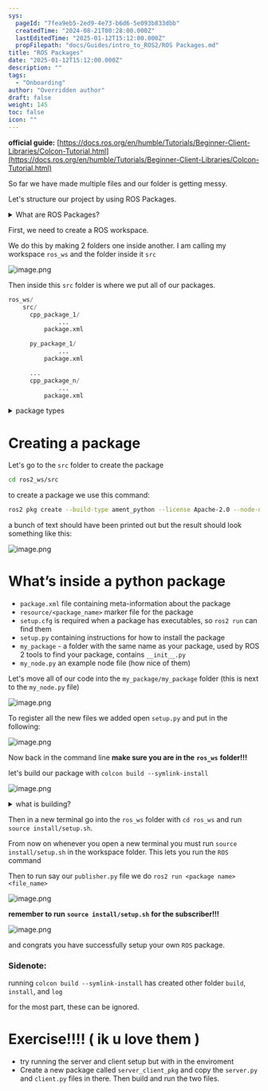 ```yaml
---
sys:
  pageId: "7fea9eb5-2ed9-4e73-b6d6-5e093b833dbb"
  createdTime: "2024-08-21T00:28:00.000Z"
  lastEditedTime: "2025-01-12T15:12:00.000Z"
  propFilepath: "docs/Guides/intro_to_ROS2/ROS Packages.md"
title: "ROS Packages"
date: "2025-01-12T15:12:00.000Z"
description: ""
tags:
  - "Onboarding"
author: "Overridden author"
draft: false
weight: 145
toc: false
icon: ""
---
```


**official guide:** [https://docs.ros.org/en/humble/Tutorials/Beginner-Client-Libraries/Colcon-Tutorial.html](https://docs.ros.org/en/humble/Tutorials/Beginner-Client-Libraries/Colcon-Tutorial.html)

So far we have made multiple files and our folder is getting messy.

Let's structure our project by using ROS Packages.

<details>

<summary>What are ROS Packages?</summary>

ROS Packages are, as the name implies, packages of code that are highly sharable between ROS developers.

They consist of a folder, `package.xml` file, and source code

```python
      cpp_package_1/
		      ... imagine much code files here ..
          package.xml
```

</details>

First, we need to create a ROS workspace.

We do this by making 2 folders one inside another. I am calling my workspace `ros_ws` and the folder inside it `src`

![image.png](https://prod-files-secure.s3.us-west-2.amazonaws.com/d518164a-d88e-44d1-a4ee-3adb3bd8bce0/70706947-fd18-4537-a67b-e12946812d31/image.png?X-Amz-Algorithm=AWS4-HMAC-SHA256&X-Amz-Content-Sha256=UNSIGNED-PAYLOAD&X-Amz-Credential=ASIAZI2LB46677NGF5NR%2F20250528%2Fus-west-2%2Fs3%2Faws4_request&X-Amz-Date=20250528T230843Z&X-Amz-Expires=3600&X-Amz-Security-Token=IQoJb3JpZ2luX2VjELb%2F%2F%2F%2F%2F%2F%2F%2F%2F%2FwEaCXVzLXdlc3QtMiJHMEUCIQCv0WIkJ0byBajAuTVQ%2BUtKQ4fJ%2B%2BbmnfTBWs62gB8FVAIgXcRHNKv9ObdbemjLV0r44uWPjba8oaVo%2BraWKnyTpCoq%2FwMIfxAAGgw2Mzc0MjMxODM4MDUiDNw3O2TbWnq%2F410NvyrcAykNGaDuktbOrVNZQXPieJtWeu4ZXfM72talMjzZ%2BXxixGAL3B6prgGwNGOaHow1vaJBpEhrT8AD549giyaRR04vZ1SC%2FTr%2F5hh5SFFwawEnBQJrdA1xyGMPFd4RR7Dw6eJTaEfte%2FT44Xb%2FsjCyzD8awf7Sm9qxgh7%2F9msGAbNFb%2BOAK724%2BdrM8h2g%2FQ7VOZv9M4lXHN1mlN6hJZ%2FEad1PvIiqa4RnDkxkOgterra2bhW7cIISl2pdi%2BK7VWVXPuIKjqD7bUUivMw%2FJ9oEZE0TlQaK1gj%2F5umeTCfaL4IcCd8rJk63ow7R9pREy1AK00MqDUxWDmukOYYx%2BjNFIIg15ol9iYyuFRXSENkOA%2FXiOrRKMxF5dr84lWOryQh1yfl7fCvKb0x6fpdoiwHvsJchzli7yougye28pC1dGTLlBoE1LbnxaOThs6BOInCWzzjx9TdVZGyJ7pcxYpprY7fRk1LnzKWAa5Q%2FgS7PjDlX7AC4DvxEdBk2YHKWMeL5gv6YPEqVvOWXGccFydq2WYrKMVs2smMNWi5%2Bv8Cjq9xjx6TFcKlYxTnedJyu1kgcDi8YTPLakAAMzP%2Byn1ELTIqJ6l5EJpJ5UmAd8VaHt%2Bot1MQKGp7nb%2FMy%2BR94MP2Q3sEGOqUByNBrFp1UQ4t%2F3JoZCiBiDJVPa0meDkI%2FNs%2BjVWUt6iABcHJC%2BzU6295O0xPzqs%2BD2ufR9tWAJKFtR9iDv36HsNJQ0OdmY8%2BTLo74EpYKBv6D%2BNgRy5GC2BTU3kBZvJFQaCR5IGPwECZie6MP8U%2F%2Fvc3tucYuG3wH4YDnAdLZ%2FIk6%2FbVVxkSnKPGS8wI4YfE9SvaDHwwhb2Q%2FPA%2B1v2v13R4WEzip&X-Amz-Signature=53d0abe955096fa8a28f40e100c49d0fe288669d6e80c4ec2e28b24368da02db&X-Amz-SignedHeaders=host&x-id=GetObject)

Then inside this `src` folder is where we put all of our packages.

```python
ros_ws/
    src/
      cpp_package_1/
		      ...
          package.xml

      py_package_1/
		      ...
          package.xml

      ...
      cpp_package_n/
		      ...
          package.xml

```

<details>

<summary>package types</summary>

packages can be either `C++` or python.

the intern file structure is different for each but for this guide we will stick to creating python packages

</details>

# Creating a package

Let's go to the `src` folder to create the package

```bash
cd ros2_ws/src
```

to create a package we use this command:

```bash
ros2 pkg create --build-type ament_python --license Apache-2.0 --node-name my_node my_package
```

a bunch of text should have been printed out but the result should look something like this:

![image.png](https://prod-files-secure.s3.us-west-2.amazonaws.com/d518164a-d88e-44d1-a4ee-3adb3bd8bce0/e6cf1e3f-8512-4a3e-b131-079f800bf3e8/image.png?X-Amz-Algorithm=AWS4-HMAC-SHA256&X-Amz-Content-Sha256=UNSIGNED-PAYLOAD&X-Amz-Credential=ASIAZI2LB46677NGF5NR%2F20250528%2Fus-west-2%2Fs3%2Faws4_request&X-Amz-Date=20250528T230843Z&X-Amz-Expires=3600&X-Amz-Security-Token=IQoJb3JpZ2luX2VjELb%2F%2F%2F%2F%2F%2F%2F%2F%2F%2FwEaCXVzLXdlc3QtMiJHMEUCIQCv0WIkJ0byBajAuTVQ%2BUtKQ4fJ%2B%2BbmnfTBWs62gB8FVAIgXcRHNKv9ObdbemjLV0r44uWPjba8oaVo%2BraWKnyTpCoq%2FwMIfxAAGgw2Mzc0MjMxODM4MDUiDNw3O2TbWnq%2F410NvyrcAykNGaDuktbOrVNZQXPieJtWeu4ZXfM72talMjzZ%2BXxixGAL3B6prgGwNGOaHow1vaJBpEhrT8AD549giyaRR04vZ1SC%2FTr%2F5hh5SFFwawEnBQJrdA1xyGMPFd4RR7Dw6eJTaEfte%2FT44Xb%2FsjCyzD8awf7Sm9qxgh7%2F9msGAbNFb%2BOAK724%2BdrM8h2g%2FQ7VOZv9M4lXHN1mlN6hJZ%2FEad1PvIiqa4RnDkxkOgterra2bhW7cIISl2pdi%2BK7VWVXPuIKjqD7bUUivMw%2FJ9oEZE0TlQaK1gj%2F5umeTCfaL4IcCd8rJk63ow7R9pREy1AK00MqDUxWDmukOYYx%2BjNFIIg15ol9iYyuFRXSENkOA%2FXiOrRKMxF5dr84lWOryQh1yfl7fCvKb0x6fpdoiwHvsJchzli7yougye28pC1dGTLlBoE1LbnxaOThs6BOInCWzzjx9TdVZGyJ7pcxYpprY7fRk1LnzKWAa5Q%2FgS7PjDlX7AC4DvxEdBk2YHKWMeL5gv6YPEqVvOWXGccFydq2WYrKMVs2smMNWi5%2Bv8Cjq9xjx6TFcKlYxTnedJyu1kgcDi8YTPLakAAMzP%2Byn1ELTIqJ6l5EJpJ5UmAd8VaHt%2Bot1MQKGp7nb%2FMy%2BR94MP2Q3sEGOqUByNBrFp1UQ4t%2F3JoZCiBiDJVPa0meDkI%2FNs%2BjVWUt6iABcHJC%2BzU6295O0xPzqs%2BD2ufR9tWAJKFtR9iDv36HsNJQ0OdmY8%2BTLo74EpYKBv6D%2BNgRy5GC2BTU3kBZvJFQaCR5IGPwECZie6MP8U%2F%2Fvc3tucYuG3wH4YDnAdLZ%2FIk6%2FbVVxkSnKPGS8wI4YfE9SvaDHwwhb2Q%2FPA%2B1v2v13R4WEzip&X-Amz-Signature=6109fc63498a2651457a6c00900b9d6ed3c69753edbbbc0c1e8f9d58b1638608&X-Amz-SignedHeaders=host&x-id=GetObject)

# What’s inside a python package

- `package.xml` file containing meta-information about the package
- `resource/<package_name>` marker file for the package
- `setup.cfg` is required when a package has executables, so `ros2 run` can find them
- `setup.py` containing instructions for how to install the package
- `my_package` - a folder with the same name as your package, used by ROS 2 tools to find your package, contains `__init__.py`
- `my_node.py` an example node file (how nice of them)

Let's move all of our code into the `my_package/my_package` folder (this is next to the `my_node.py` file)

![image.png](https://prod-files-secure.s3.us-west-2.amazonaws.com/d518164a-d88e-44d1-a4ee-3adb3bd8bce0/9ce58f11-0da9-4d3e-b86d-506a9685d378/image.png?X-Amz-Algorithm=AWS4-HMAC-SHA256&X-Amz-Content-Sha256=UNSIGNED-PAYLOAD&X-Amz-Credential=ASIAZI2LB46677NGF5NR%2F20250528%2Fus-west-2%2Fs3%2Faws4_request&X-Amz-Date=20250528T230843Z&X-Amz-Expires=3600&X-Amz-Security-Token=IQoJb3JpZ2luX2VjELb%2F%2F%2F%2F%2F%2F%2F%2F%2F%2FwEaCXVzLXdlc3QtMiJHMEUCIQCv0WIkJ0byBajAuTVQ%2BUtKQ4fJ%2B%2BbmnfTBWs62gB8FVAIgXcRHNKv9ObdbemjLV0r44uWPjba8oaVo%2BraWKnyTpCoq%2FwMIfxAAGgw2Mzc0MjMxODM4MDUiDNw3O2TbWnq%2F410NvyrcAykNGaDuktbOrVNZQXPieJtWeu4ZXfM72talMjzZ%2BXxixGAL3B6prgGwNGOaHow1vaJBpEhrT8AD549giyaRR04vZ1SC%2FTr%2F5hh5SFFwawEnBQJrdA1xyGMPFd4RR7Dw6eJTaEfte%2FT44Xb%2FsjCyzD8awf7Sm9qxgh7%2F9msGAbNFb%2BOAK724%2BdrM8h2g%2FQ7VOZv9M4lXHN1mlN6hJZ%2FEad1PvIiqa4RnDkxkOgterra2bhW7cIISl2pdi%2BK7VWVXPuIKjqD7bUUivMw%2FJ9oEZE0TlQaK1gj%2F5umeTCfaL4IcCd8rJk63ow7R9pREy1AK00MqDUxWDmukOYYx%2BjNFIIg15ol9iYyuFRXSENkOA%2FXiOrRKMxF5dr84lWOryQh1yfl7fCvKb0x6fpdoiwHvsJchzli7yougye28pC1dGTLlBoE1LbnxaOThs6BOInCWzzjx9TdVZGyJ7pcxYpprY7fRk1LnzKWAa5Q%2FgS7PjDlX7AC4DvxEdBk2YHKWMeL5gv6YPEqVvOWXGccFydq2WYrKMVs2smMNWi5%2Bv8Cjq9xjx6TFcKlYxTnedJyu1kgcDi8YTPLakAAMzP%2Byn1ELTIqJ6l5EJpJ5UmAd8VaHt%2Bot1MQKGp7nb%2FMy%2BR94MP2Q3sEGOqUByNBrFp1UQ4t%2F3JoZCiBiDJVPa0meDkI%2FNs%2BjVWUt6iABcHJC%2BzU6295O0xPzqs%2BD2ufR9tWAJKFtR9iDv36HsNJQ0OdmY8%2BTLo74EpYKBv6D%2BNgRy5GC2BTU3kBZvJFQaCR5IGPwECZie6MP8U%2F%2Fvc3tucYuG3wH4YDnAdLZ%2FIk6%2FbVVxkSnKPGS8wI4YfE9SvaDHwwhb2Q%2FPA%2B1v2v13R4WEzip&X-Amz-Signature=fca325dff6c7237d619cd6f6eab1705064127ce628f3f146db66f6fb4b31ca54&X-Amz-SignedHeaders=host&x-id=GetObject)

To register all the new files we added open `setup.py` and put in the following:

![image.png](https://prod-files-secure.s3.us-west-2.amazonaws.com/d518164a-d88e-44d1-a4ee-3adb3bd8bce0/1cd7c262-4cae-4496-9d75-c178537d24a2/image.png?X-Amz-Algorithm=AWS4-HMAC-SHA256&X-Amz-Content-Sha256=UNSIGNED-PAYLOAD&X-Amz-Credential=ASIAZI2LB46677NGF5NR%2F20250528%2Fus-west-2%2Fs3%2Faws4_request&X-Amz-Date=20250528T230843Z&X-Amz-Expires=3600&X-Amz-Security-Token=IQoJb3JpZ2luX2VjELb%2F%2F%2F%2F%2F%2F%2F%2F%2F%2FwEaCXVzLXdlc3QtMiJHMEUCIQCv0WIkJ0byBajAuTVQ%2BUtKQ4fJ%2B%2BbmnfTBWs62gB8FVAIgXcRHNKv9ObdbemjLV0r44uWPjba8oaVo%2BraWKnyTpCoq%2FwMIfxAAGgw2Mzc0MjMxODM4MDUiDNw3O2TbWnq%2F410NvyrcAykNGaDuktbOrVNZQXPieJtWeu4ZXfM72talMjzZ%2BXxixGAL3B6prgGwNGOaHow1vaJBpEhrT8AD549giyaRR04vZ1SC%2FTr%2F5hh5SFFwawEnBQJrdA1xyGMPFd4RR7Dw6eJTaEfte%2FT44Xb%2FsjCyzD8awf7Sm9qxgh7%2F9msGAbNFb%2BOAK724%2BdrM8h2g%2FQ7VOZv9M4lXHN1mlN6hJZ%2FEad1PvIiqa4RnDkxkOgterra2bhW7cIISl2pdi%2BK7VWVXPuIKjqD7bUUivMw%2FJ9oEZE0TlQaK1gj%2F5umeTCfaL4IcCd8rJk63ow7R9pREy1AK00MqDUxWDmukOYYx%2BjNFIIg15ol9iYyuFRXSENkOA%2FXiOrRKMxF5dr84lWOryQh1yfl7fCvKb0x6fpdoiwHvsJchzli7yougye28pC1dGTLlBoE1LbnxaOThs6BOInCWzzjx9TdVZGyJ7pcxYpprY7fRk1LnzKWAa5Q%2FgS7PjDlX7AC4DvxEdBk2YHKWMeL5gv6YPEqVvOWXGccFydq2WYrKMVs2smMNWi5%2Bv8Cjq9xjx6TFcKlYxTnedJyu1kgcDi8YTPLakAAMzP%2Byn1ELTIqJ6l5EJpJ5UmAd8VaHt%2Bot1MQKGp7nb%2FMy%2BR94MP2Q3sEGOqUByNBrFp1UQ4t%2F3JoZCiBiDJVPa0meDkI%2FNs%2BjVWUt6iABcHJC%2BzU6295O0xPzqs%2BD2ufR9tWAJKFtR9iDv36HsNJQ0OdmY8%2BTLo74EpYKBv6D%2BNgRy5GC2BTU3kBZvJFQaCR5IGPwECZie6MP8U%2F%2Fvc3tucYuG3wH4YDnAdLZ%2FIk6%2FbVVxkSnKPGS8wI4YfE9SvaDHwwhb2Q%2FPA%2B1v2v13R4WEzip&X-Amz-Signature=0416ceff27d7b94381ec8d34a5a8ffe78d35b20b3fa44a3781344ccca1552e53&X-Amz-SignedHeaders=host&x-id=GetObject)

Now back in the command line **make sure you are in the** **`ros_ws`** **folder!!!**

let's build our package with `colcon build --symlink-install`

![image.png](https://prod-files-secure.s3.us-west-2.amazonaws.com/d518164a-d88e-44d1-a4ee-3adb3bd8bce0/2f2a0d27-b173-48fd-b189-5f5c0ce65619/image.png?X-Amz-Algorithm=AWS4-HMAC-SHA256&X-Amz-Content-Sha256=UNSIGNED-PAYLOAD&X-Amz-Credential=ASIAZI2LB46677NGF5NR%2F20250528%2Fus-west-2%2Fs3%2Faws4_request&X-Amz-Date=20250528T230843Z&X-Amz-Expires=3600&X-Amz-Security-Token=IQoJb3JpZ2luX2VjELb%2F%2F%2F%2F%2F%2F%2F%2F%2F%2FwEaCXVzLXdlc3QtMiJHMEUCIQCv0WIkJ0byBajAuTVQ%2BUtKQ4fJ%2B%2BbmnfTBWs62gB8FVAIgXcRHNKv9ObdbemjLV0r44uWPjba8oaVo%2BraWKnyTpCoq%2FwMIfxAAGgw2Mzc0MjMxODM4MDUiDNw3O2TbWnq%2F410NvyrcAykNGaDuktbOrVNZQXPieJtWeu4ZXfM72talMjzZ%2BXxixGAL3B6prgGwNGOaHow1vaJBpEhrT8AD549giyaRR04vZ1SC%2FTr%2F5hh5SFFwawEnBQJrdA1xyGMPFd4RR7Dw6eJTaEfte%2FT44Xb%2FsjCyzD8awf7Sm9qxgh7%2F9msGAbNFb%2BOAK724%2BdrM8h2g%2FQ7VOZv9M4lXHN1mlN6hJZ%2FEad1PvIiqa4RnDkxkOgterra2bhW7cIISl2pdi%2BK7VWVXPuIKjqD7bUUivMw%2FJ9oEZE0TlQaK1gj%2F5umeTCfaL4IcCd8rJk63ow7R9pREy1AK00MqDUxWDmukOYYx%2BjNFIIg15ol9iYyuFRXSENkOA%2FXiOrRKMxF5dr84lWOryQh1yfl7fCvKb0x6fpdoiwHvsJchzli7yougye28pC1dGTLlBoE1LbnxaOThs6BOInCWzzjx9TdVZGyJ7pcxYpprY7fRk1LnzKWAa5Q%2FgS7PjDlX7AC4DvxEdBk2YHKWMeL5gv6YPEqVvOWXGccFydq2WYrKMVs2smMNWi5%2Bv8Cjq9xjx6TFcKlYxTnedJyu1kgcDi8YTPLakAAMzP%2Byn1ELTIqJ6l5EJpJ5UmAd8VaHt%2Bot1MQKGp7nb%2FMy%2BR94MP2Q3sEGOqUByNBrFp1UQ4t%2F3JoZCiBiDJVPa0meDkI%2FNs%2BjVWUt6iABcHJC%2BzU6295O0xPzqs%2BD2ufR9tWAJKFtR9iDv36HsNJQ0OdmY8%2BTLo74EpYKBv6D%2BNgRy5GC2BTU3kBZvJFQaCR5IGPwECZie6MP8U%2F%2Fvc3tucYuG3wH4YDnAdLZ%2FIk6%2FbVVxkSnKPGS8wI4YfE9SvaDHwwhb2Q%2FPA%2B1v2v13R4WEzip&X-Amz-Signature=0cb128e7f46da97e72ec5bb6b8c5c9b7b4d987539fa1195d6d5d1209963af4db&X-Amz-SignedHeaders=host&x-id=GetObject)

<details>

<summary>what is building?</summary>

if you are a CS major at Rose-Hulman you will learn the answer to this in CSSE132

but TLDR; is it combines all the code files into one program that can be run easily 

</details>

Then in a new terminal go into the `ros_ws` folder with `cd ros_ws` and run `source install/setup.sh`. 

From now on whenever you open a new terminal you must run `source install/setup.sh` in the workspace folder. This lets you run the `ROS` command

Then to run say our `publisher.py` file we do `ros2 run <package name> <file_name>`

![image.png](https://prod-files-secure.s3.us-west-2.amazonaws.com/d518164a-d88e-44d1-a4ee-3adb3bd8bce0/4f4b1219-3a44-4632-aa0a-ce3471699f59/image.png?X-Amz-Algorithm=AWS4-HMAC-SHA256&X-Amz-Content-Sha256=UNSIGNED-PAYLOAD&X-Amz-Credential=ASIAZI2LB46677NGF5NR%2F20250528%2Fus-west-2%2Fs3%2Faws4_request&X-Amz-Date=20250528T230843Z&X-Amz-Expires=3600&X-Amz-Security-Token=IQoJb3JpZ2luX2VjELb%2F%2F%2F%2F%2F%2F%2F%2F%2F%2FwEaCXVzLXdlc3QtMiJHMEUCIQCv0WIkJ0byBajAuTVQ%2BUtKQ4fJ%2B%2BbmnfTBWs62gB8FVAIgXcRHNKv9ObdbemjLV0r44uWPjba8oaVo%2BraWKnyTpCoq%2FwMIfxAAGgw2Mzc0MjMxODM4MDUiDNw3O2TbWnq%2F410NvyrcAykNGaDuktbOrVNZQXPieJtWeu4ZXfM72talMjzZ%2BXxixGAL3B6prgGwNGOaHow1vaJBpEhrT8AD549giyaRR04vZ1SC%2FTr%2F5hh5SFFwawEnBQJrdA1xyGMPFd4RR7Dw6eJTaEfte%2FT44Xb%2FsjCyzD8awf7Sm9qxgh7%2F9msGAbNFb%2BOAK724%2BdrM8h2g%2FQ7VOZv9M4lXHN1mlN6hJZ%2FEad1PvIiqa4RnDkxkOgterra2bhW7cIISl2pdi%2BK7VWVXPuIKjqD7bUUivMw%2FJ9oEZE0TlQaK1gj%2F5umeTCfaL4IcCd8rJk63ow7R9pREy1AK00MqDUxWDmukOYYx%2BjNFIIg15ol9iYyuFRXSENkOA%2FXiOrRKMxF5dr84lWOryQh1yfl7fCvKb0x6fpdoiwHvsJchzli7yougye28pC1dGTLlBoE1LbnxaOThs6BOInCWzzjx9TdVZGyJ7pcxYpprY7fRk1LnzKWAa5Q%2FgS7PjDlX7AC4DvxEdBk2YHKWMeL5gv6YPEqVvOWXGccFydq2WYrKMVs2smMNWi5%2Bv8Cjq9xjx6TFcKlYxTnedJyu1kgcDi8YTPLakAAMzP%2Byn1ELTIqJ6l5EJpJ5UmAd8VaHt%2Bot1MQKGp7nb%2FMy%2BR94MP2Q3sEGOqUByNBrFp1UQ4t%2F3JoZCiBiDJVPa0meDkI%2FNs%2BjVWUt6iABcHJC%2BzU6295O0xPzqs%2BD2ufR9tWAJKFtR9iDv36HsNJQ0OdmY8%2BTLo74EpYKBv6D%2BNgRy5GC2BTU3kBZvJFQaCR5IGPwECZie6MP8U%2F%2Fvc3tucYuG3wH4YDnAdLZ%2FIk6%2FbVVxkSnKPGS8wI4YfE9SvaDHwwhb2Q%2FPA%2B1v2v13R4WEzip&X-Amz-Signature=12df5485ebe779fc7d46e97d21019d2d6ce799d696d1e77d69d5aa1f5325631d&X-Amz-SignedHeaders=host&x-id=GetObject)

**remember to run** **`source install/setup.sh`** **for the subscriber!!!**

![image.png](https://prod-files-secure.s3.us-west-2.amazonaws.com/d518164a-d88e-44d1-a4ee-3adb3bd8bce0/02121119-dad4-49ec-8356-c956108b4243/image.png?X-Amz-Algorithm=AWS4-HMAC-SHA256&X-Amz-Content-Sha256=UNSIGNED-PAYLOAD&X-Amz-Credential=ASIAZI2LB46677NGF5NR%2F20250528%2Fus-west-2%2Fs3%2Faws4_request&X-Amz-Date=20250528T230843Z&X-Amz-Expires=3600&X-Amz-Security-Token=IQoJb3JpZ2luX2VjELb%2F%2F%2F%2F%2F%2F%2F%2F%2F%2FwEaCXVzLXdlc3QtMiJHMEUCIQCv0WIkJ0byBajAuTVQ%2BUtKQ4fJ%2B%2BbmnfTBWs62gB8FVAIgXcRHNKv9ObdbemjLV0r44uWPjba8oaVo%2BraWKnyTpCoq%2FwMIfxAAGgw2Mzc0MjMxODM4MDUiDNw3O2TbWnq%2F410NvyrcAykNGaDuktbOrVNZQXPieJtWeu4ZXfM72talMjzZ%2BXxixGAL3B6prgGwNGOaHow1vaJBpEhrT8AD549giyaRR04vZ1SC%2FTr%2F5hh5SFFwawEnBQJrdA1xyGMPFd4RR7Dw6eJTaEfte%2FT44Xb%2FsjCyzD8awf7Sm9qxgh7%2F9msGAbNFb%2BOAK724%2BdrM8h2g%2FQ7VOZv9M4lXHN1mlN6hJZ%2FEad1PvIiqa4RnDkxkOgterra2bhW7cIISl2pdi%2BK7VWVXPuIKjqD7bUUivMw%2FJ9oEZE0TlQaK1gj%2F5umeTCfaL4IcCd8rJk63ow7R9pREy1AK00MqDUxWDmukOYYx%2BjNFIIg15ol9iYyuFRXSENkOA%2FXiOrRKMxF5dr84lWOryQh1yfl7fCvKb0x6fpdoiwHvsJchzli7yougye28pC1dGTLlBoE1LbnxaOThs6BOInCWzzjx9TdVZGyJ7pcxYpprY7fRk1LnzKWAa5Q%2FgS7PjDlX7AC4DvxEdBk2YHKWMeL5gv6YPEqVvOWXGccFydq2WYrKMVs2smMNWi5%2Bv8Cjq9xjx6TFcKlYxTnedJyu1kgcDi8YTPLakAAMzP%2Byn1ELTIqJ6l5EJpJ5UmAd8VaHt%2Bot1MQKGp7nb%2FMy%2BR94MP2Q3sEGOqUByNBrFp1UQ4t%2F3JoZCiBiDJVPa0meDkI%2FNs%2BjVWUt6iABcHJC%2BzU6295O0xPzqs%2BD2ufR9tWAJKFtR9iDv36HsNJQ0OdmY8%2BTLo74EpYKBv6D%2BNgRy5GC2BTU3kBZvJFQaCR5IGPwECZie6MP8U%2F%2Fvc3tucYuG3wH4YDnAdLZ%2FIk6%2FbVVxkSnKPGS8wI4YfE9SvaDHwwhb2Q%2FPA%2B1v2v13R4WEzip&X-Amz-Signature=61c593693c6eebf69ae4c8da21cbb5200c29627cff33b5b4ec21e9d4822fdea8&X-Amz-SignedHeaders=host&x-id=GetObject)

and congrats you have successfully setup your own `ROS` package.

### Sidenote:

running `colcon build --symlink-install` has created other folder `build`, `install`, and `log`

for the most part, these can be ignored.

# Exercise!!!! ( ik u love them )

- try running the server and client setup but with in the enviroment
- Create a new package called `server_client_pkg` and copy the `server.py` and `client.py` files in there. Then build and run the two files.
